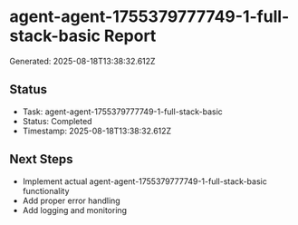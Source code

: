 # agent-agent-1755379777749-1-full-stack-basic Report

Generated: 2025-08-18T13:38:32.612Z

## Status
- Task: agent-agent-1755379777749-1-full-stack-basic
- Status: Completed
- Timestamp: 2025-08-18T13:38:32.612Z

## Next Steps
- Implement actual agent-agent-1755379777749-1-full-stack-basic functionality
- Add proper error handling
- Add logging and monitoring

